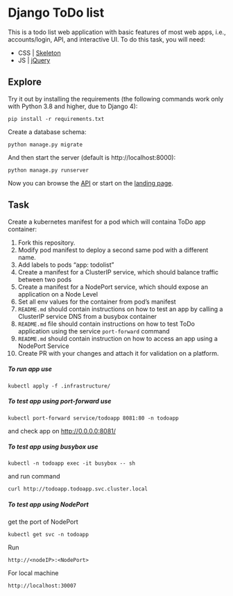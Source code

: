 # Django ToDo list

This is a todo list web application with basic features of most web apps, i.e., accounts/login, API, and interactive UI. To do this task, you will need:

- CSS | [Skeleton](http://getskeleton.com/)
- JS  | [jQuery](https://jquery.com/)

## Explore

Try it out by installing the requirements (the following commands work only with Python 3.8 and higher, due to Django 4):

```
pip install -r requirements.txt
```

Create a database schema:

```
python manage.py migrate
```

And then start the server (default is http://localhost:8000):

```
python manage.py runserver
```

Now you can browse the [API](http://localhost:8000/api/) or start on the [landing page](http://localhost:8000/).

## Task

Create a kubernetes manifest for a pod which will containa ToDo app container:

1. Fork this repository.
1. Modify pod manifest to deploy a second same pod with a different name.
1. Add labels to pods “app: todolist”
1. Create a manifest for a ClusterIP service, which should balance traffic between two pods
1. Create a manifest for a NodePort service, which should expose an application on a Node Level
1. Set all env values for the container from pod’s manifest
1. `README.md` should contain instructions on how to test an app by calling a ClusterIP service DNS from a busybox container
1. `README.md` file should contain instructions on how to test ToDo application using the service `port-forward` command
1. `README.md` should contain instruction on how to access an app using a NodePort Service
1. Create PR with your changes and attach it for validation on a platform.

##### To run app use
```
kubectl apply -f .infrastructure/
```
##### To test app using port-forward use
```
kubectl port-forward service/todoapp 8081:80 -n todoapp
```
and check app on http://0.0.0.0:8081/

##### To test app using busybox use
```
kubectl -n todoapp exec -it busybox -- sh
```
and run command
```
curl http://todoapp.todoapp.svc.cluster.local
```
##### To test app using NodePort
get the port of NodePort
```
kubectl get svc -n todoapp
```
Run
```
http://<nodeIP>:<NodePort>
```
For local machine
```
http://localhost:30007
```
